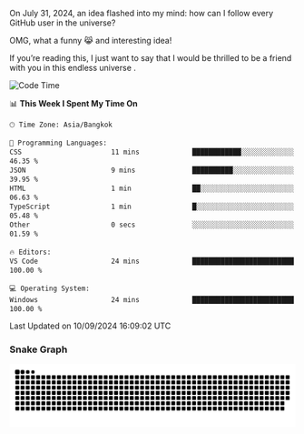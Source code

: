 On July 31, 2024, an idea flashed into my mind: how can I follow every GitHub user in the universe?

OMG, what a funny 😹 and interesting idea!

If you’re reading this, I just want to say that I would be thrilled to be a friend with you in this endless universe . 


<!--START_SECTION:waka-->
![Code Time](http://img.shields.io/badge/Code%20Time-10%20hrs%202%20mins-blue)

📊 **This Week I Spent My Time On** 

```text
🕑︎ Time Zone: Asia/Bangkok

💬 Programming Languages: 
CSS                      11 mins             ████████████░░░░░░░░░░░░░   46.35 % 
JSON                     9 mins              ██████████░░░░░░░░░░░░░░░   39.95 % 
HTML                     1 min               ██░░░░░░░░░░░░░░░░░░░░░░░   06.63 % 
TypeScript               1 min               █░░░░░░░░░░░░░░░░░░░░░░░░   05.48 % 
Other                    0 secs              ░░░░░░░░░░░░░░░░░░░░░░░░░   01.59 % 

🔥 Editors: 
VS Code                  24 mins             █████████████████████████   100.00 % 

💻 Operating System: 
Windows                  24 mins             █████████████████████████   100.00 % 
```


 Last Updated on 10/09/2024 16:09:02 UTC
<!--END_SECTION:waka-->

### Snake Graph
![snake graph](https://github.com/tqlucitvn/tqlucitvn/blob/snake-graph-output/github-contribution-grid-snake.svg)
